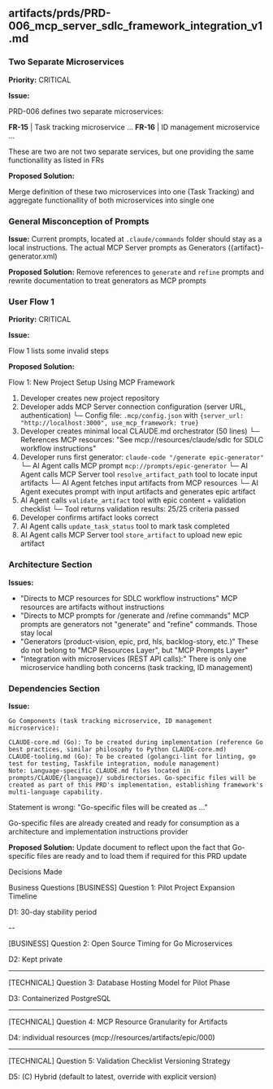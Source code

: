 ## artifacts/prds/PRD-006_mcp_server_sdlc_framework_integration_v1.md

### Two Separate Microservices

**Priority:** CRITICAL

**Issue:**

PRD-006 defines two separate microservices:

**FR-15** | Task tracking microservice ...
**FR-16** | ID management microservice ...

These are two are not two separate services, but one providing the same functionallity as listed in FRs

**Proposed Solution:**

Merge definition of these two microservices into one (Task Tracking) and aggregate functionallity of both microservices into single one

### General Misconception of Prompts

**Issue:**
Current prompts, located at `.claude/commands` folder should stay as a local instructions. The actual MCP Server prompts as Generators ({artifact}-generator.xml)

**Proposed Solution:**
Remove references to `generate` and `refine` prompts and rewrite documentation to treat generators as MCP prompts

### User Flow 1

**Priority:** CRITICAL

**Issue:**

Flow 1 lists some invalid steps

**Proposed Solution:**

Flow 1: New Project Setup Using MCP Framework
1. Developer creates new project repository
2. Developer adds MCP Server connection configuration (server URL, authentication)
   └─ Config file: `.mcp/config.json` with `{server_url: "http://localhost:3000", use_mcp_framework: true}`
3. Developer creates minimal local CLAUDE.md orchestrator (50 lines)
   └─ References MCP resources: "See mcp://resources/claude/sdlc for SDLC workflow instructions"
4. Developer runs first generator: `claude-code "/generate epic-generator"`
   └─ AI Agent calls MCP prompt `mcp://prompts/epic-generator`
   └─ AI Agent calls MCP Server tool `resolve_artifact_path` tool to locate input artifacts
   └─ AI Agent fetches input artifacts from MCP resources
   └─ AI Agent executes prompt with input artifacts and generates epic artifact
5. AI Agent calls `validate_artifact` tool with epic content + validation checklist
   └─ Tool returns validation results: 25/25 criteria passed
6. Developer confirms artifact looks correct
7. AI Agent calls `update_task_status` tool to mark task completed
8. AI Agent calls MCP Server tool `store_artifact` to upload new epic artifact

### Architecture Section

**Issues:**
- "Directs to MCP resources for SDLC workflow instructions"
    MCP resources are artifacts without instructions
- "Directs to MCP prompts for /generate and /refine commands"
    MCP prompts are generators not "generate" and "refine" commands. Those stay local
- "Generators (product-vision, epic, prd, hls, backlog-story, etc.)"
    These do not belong to "MCP Resources Layer", but "MCP Prompts Layer"
- "Integration with microservices (REST API calls):"
    There is only one microservice handling both concerns (task tracking, ID management)


### Dependencies Section

**Issue:**

```context
Go Components (task tracking microservice, ID management microservice):

CLAUDE-core.md (Go): To be created during implementation (reference Go best practices, similar philosophy to Python CLAUDE-core.md)
CLAUDE-tooling.md (Go): To be created (golangci-lint for linting, go test for testing, Taskfile integration, module management)
Note: Language-specific CLAUDE.md files located in prompts/CLAUDE/{language}/ subdirectories. Go-specific files will be created as part of this PRD's implementation, establishing framework's multi-language capability.
```

Statement is wrong: "Go-specific files will be created as ..."

Go-specific files are already created and ready for consumption as a architecture and implementation instructions provider

**Proposed Solution:**
Update document to reflect upon the fact that Go-specific files are ready and to load them if required for this PRD update

Decisions Made

Business Questions
[BUSINESS] Question 1: Pilot Project Expansion Timeline

D1: 30-day stability period

--

[BUSINESS] Question 2: Open Source Timing for Go Microservices

D2: Kept private

---

[TECHNICAL] Question 3: Database Hosting Model for Pilot Phase

D3: Containerized PostgreSQL

---

[TECHNICAL] Question 4: MCP Resource Granularity for Artifacts

D4: individual resources (mcp://resources/artifacts/epic/000)

---

[TECHNICAL] Question 5: Validation Checklist Versioning Strategy

D5: (C) Hybrid (default to latest, override with explicit version)
